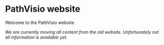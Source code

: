 # PathVisio website
Welcome to the PathVisio website.

_We are currently moving all content from the old website. Unfortunately not all information is available yet._


